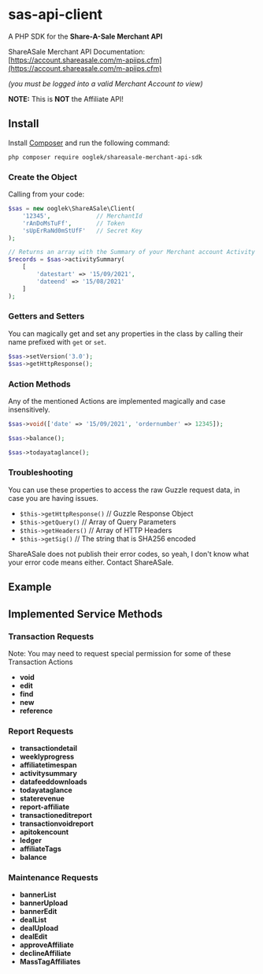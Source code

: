 sas-api-client
==================

A PHP SDK for the **Share-A-Sale Merchant API**

ShareASale Merchant API Documentation: [https://account.shareasale.com/m-apiips.cfm](https://account.shareasale.com/m-apiips.cfm)

*(you must be logged into a valid Merchant Account to view)*

**NOTE:** This is **NOT** the Affiliate API!

Install
-------

Install [Composer](https://getcomposer.org/) and run the following command:

```
php composer require ooglek/shareasale-merchant-api-sdk
```


### Create the Object

Calling from your code:

```php
$sas = new ooglek\ShareASale\Client(
    '12345',             // MerchantId
    'rAnDoMsTuFf',       // Token
    'sUpErRaNd0mStUfF'   // Secret Key
);

// Returns an array with the Summary of your Merchant account Activity
$records = $sas->activitySummary(
    [
        'datestart' => '15/09/2021',
        'dateend' => '15/08/2021'
    ]
);
```


### Getters and Setters

You can magically get and set any properties in the class by calling their name prefixed with `get` or `set`.

```php
$sas->setVersion('3.0');
$sas->getHttpResponse();
```

### Action Methods

Any of the mentioned Actions are implemented magically and case insensitively.

```php
$sas->void(['date' => '15/09/2021', 'ordernumber' => 12345]);

$sas->balance();

$sas->todayataglance();
```

### Troubleshooting

You can use these properties to access the raw Guzzle request data, in case you are having issues.

* `$this->getHttpResponse()` // Guzzle Response Object
* `$this->getQuery()`        // Array of Query Parameters
* `$this->getHeaders()`      // Array of HTTP Headers
* `$this->getSig()`          // The string that is SHA256 encoded

ShareASale does not publish their error codes, so yeah, I don't know what your error code means either. Contact ShareASale.

Example
-------


## Implemented Service Methods

### Transaction Requests

Note: You may need to request special permission for some of these Transaction Actions

* **void**
* **edit**
* **find**
* **new**
* **reference**

### Report Requests

* **transactiondetail**
* **weeklyprogress**
* **affiliatetimespan**
* **activitysummary**
* **datafeeddownloads**
* **todayataglance**
* **staterevenue**
* **report-affiliate**
* **transactioneditreport**
* **transactionvoidreport**
* **apitokencount**
* **ledger**
* **affiliateTags**
* **balance**

### Maintenance Requests

* **bannerList**
* **bannerUpload**
* **bannerEdit**
* **dealList**
* **dealUpload**
* **dealEdit**
* **approveAffiliate**
* **declineAffiliate**
* **MassTagAffiliates**

